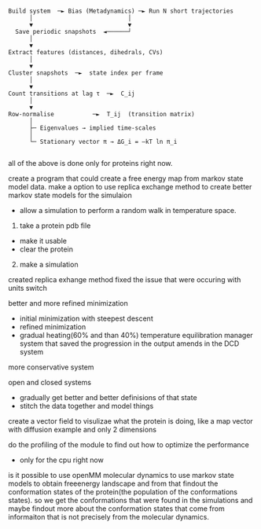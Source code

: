```angular2html

Build system  ─► Bias (Metadynamics) ─► Run N short trajectories
      │                           │
      ▼                           ▼
  Save periodic snapshots  ◄──────┘
      │
      ▼
Extract features (distances, dihedrals, CVs)
      │
      ▼
Cluster snapshots  ─►  state index per frame
      │
      ▼
Count transitions at lag τ  ─►  C_ij
      │
      ▼
Row‑normalise           ─►  T_ij  (transition matrix)
      │
      ├─ Eigenvalues → implied time‑scales
      │
      └─ Stationary vector π → ΔG_i = –kT ln π_i


```

all of the above is done only for proteins right now.

create a program that could create a free energy map from markov state model data.
make a option to use replica exchange method to create better markov state models for the simulaion
- allow a simulation to perform a random walk in temperature space.

1. take a protein pdb file
- make it usable
- clear the protein
2. make a simulation



created replica exhange method
fixed the issue that were occuring with units switch

better and more refined minimization
- initial minimization with steepest descent
- refined minimization
- gradual heating(60% and than 40%) temperature equilibration
manager system that saved the progression in the output
amends in the DCD system


more conservative system

open and closed systems
- gradually get better and better definisions of that state
- stitch the data together and model things


create a vector field to visulizae what the protein is doing, like a map vector with diffusion example and only 2 dimensions



do the profiling of the module to find out how to optimize the performance
- only for the cpu right now


is it possible to use openMM molecular dynamics to use markov state models to obtain freeenergy landscape and from that findout the conformation states of the protein(the population of the conformations states). so we get the conformations that were found in the simulations and maybe findout more about the conformation states that come from informaiton that is not precisely from the molecular dynamics. 
